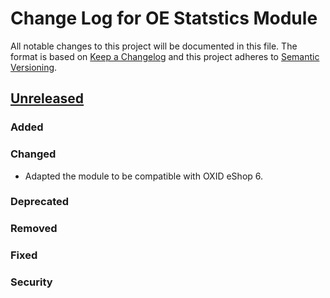 # Change Log for OE Statstics Module

All notable changes to this project will be documented in this file.
The format is based on [Keep a Changelog](http://keepachangelog.com/)
and this project adheres to [Semantic Versioning](http://semver.org/).


## [Unreleased]

### Added

### Changed
- Adapted the module to be compatible with OXID eShop 6.

### Deprecated

### Removed

### Fixed

### Security


[Unreleased]: https://github.com/OXIDprojects/statistics-module/compare/HEAD...HEAD
